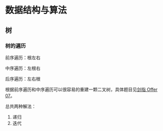 # 数据结构与算法

## 树

### 树的遍历

前序遍历：根左右

中序遍历：左根右

后序遍历：左右根

根据前序遍历和中序遍历可以很容易的重建一颗二叉树，具体题目见[剑指 Offer 07](https://leetcode-cn.com/problems/zhong-jian-er-cha-shu-lcof/)。

总共两种解法：

1. 递归
2. 迭代

